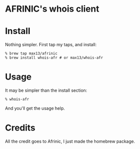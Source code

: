 # AFRINIC's whois client

# Install

Nothing simpler. First tap my taps, and install:

```
% brew tap max13/afrinic
% brew install whois-afr # or max13/whois-afr
```

# Usage

It may be simpler than the install section:

```
% whois-afr
```

And you'll get the usage help.

# Credits

All the credit goes to Afrinic, I just made the homebrew package.
